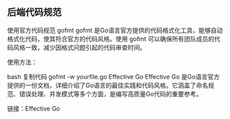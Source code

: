 ## 后端代码规范
使用官方代码规范
gofmt
gofmt 是Go语言官方提供的代码格式化工具，能够自动格式化代码，使其符合官方的代码风格。使用 gofmt 可以确保所有团队成员的代码风格一致，减少因格式问题引起的代码审查时间。

使用方法：

bash
复制代码
gofmt -w yourfile.go
Effective Go
Effective Go 是Go语言官方提供的一份文档，详细介绍了Go语言的最佳实践和代码风格。它涵盖了命名规范、错误处理、并发模式等多个方面，是编写高质量Go代码的重要参考。

链接：Effective Go